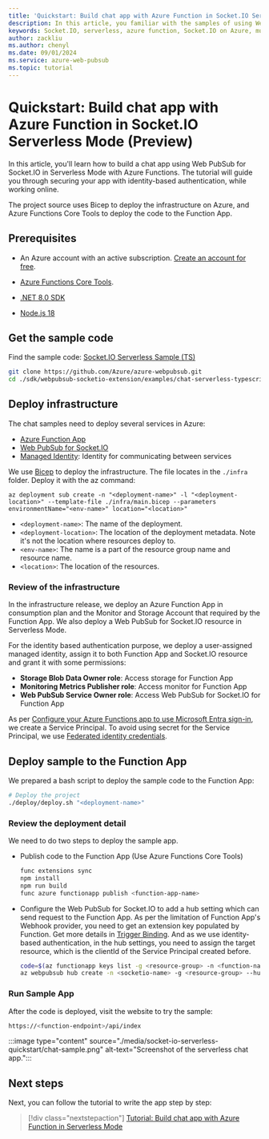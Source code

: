 ```yaml
---
title: 'Quickstart: Build chat app with Azure Function in Socket.IO Serverless Mode'
description: In this article, you familiar with the samples of using Web PubSub for Socket.IO with Azure Function in Serverless Mode.
keywords: Socket.IO, serverless, azure function, Socket.IO on Azure, multi-node Socket.IO, scaling Socket.IO, socketio, azure socketio
author: zackliu
ms.author: chenyl
ms.date: 09/01/2024
ms.service: azure-web-pubsub
ms.topic: tutorial
---
```


# Quickstart: Build chat app with Azure Function in Socket.IO Serverless Mode (Preview)

In this article, you'll learn how to build a chat app using Web PubSub for Socket.IO in Serverless Mode with Azure Functions. The tutorial will guide you through securing your app with identity-based authentication, while working online.

The project source uses Bicep to deploy the infrastructure on Azure, and Azure Functions Core Tools to deploy the code to the Function App.

## Prerequisites

+ An Azure account with an active subscription. [Create an account for free](https://azure.microsoft.com/pricing/purchase-options/azure-account?cid=msft_learn).

+ [Azure Functions Core Tools](../azure-functions/functions-run-local.md).

+ [.NET 8.0 SDK](https://dotnet.microsoft.com/download)

+ [Node.js 18](https://nodejs.org/)  


## Get the sample code

Find the sample code: [Socket.IO Serverless Sample (TS)](https://github.com/Azure/azure-webpubsub/tree/main/sdk/webpubsub-socketio-extension/examples/chat-serverless-typescript)

```bash
git clone https://github.com/Azure/azure-webpubsub.git
cd ./sdk/webpubsub-socketio-extension/examples/chat-serverless-typescript
```

## Deploy infrastructure

The chat samples need to deploy several services in Azure:

- [Azure Function App](../azure-functions/functions-overview.md)
- [Web PubSub for Socket.IO](./socketio-overview.md)
- [Managed Identity](/entra/identity/managed-identities-azure-resources/how-manage-user-assigned-managed-identities): Identity for communicating between services

We use [Bicep](../azure-resource-manager/bicep/overview.md) to deploy the infrastructure. The file locates in the `./infra` folder. Deploy it with the az command:

```azcli
az deployment sub create -n "<deployment-name>" -l "<deployment-location>" --template-file ./infra/main.bicep --parameters environmentName="<env-name>" location="<location>"
```

- `<deployment-name>`: The name of the deployment.
- `<deployment-location>`: The location of the deployment metadata. Note it's not the location where resources deploy to.
- `<env-name>`: The name is a part of the resource group name and resource name.
- `<location>`: The location of the resources.

### Review of the infrastructure

In the infrastructure release, we deploy an Azure Function App in consumption plan and the Monitor and Storage Account that required by the Function App. We also deploy a Web PubSub for Socket.IO resource in Serverless Mode.

For the identity based authentication purpose, we deploy a user-assigned managed identity, assign it to both Function App and Socket.IO resource and grant it with some permissions:

- **Storage Blob Data Owner role**: Access storage for Function App
- **Monitoring Metrics Publisher role**: Access monitor for Function App
- **Web PubSub Service Owner role**: Access Web PubSub for Socket.IO for Function App

As per [Configure your Azure Functions app to use Microsoft Entra sign-in](../app-service/configure-authentication-provider-aad.md), we create a Service Principal. To avoid using secret for the Service Principal, we use [Federated identity credentials](/graph/api/resources/federatedidentitycredentials-overview).

## Deploy sample to the Function App

We prepared a bash script to deploy the sample code to the Function App:

```bash
# Deploy the project
./deploy/deploy.sh "<deployment-name>"
```

### Review the deployment detail

We need to do two steps to deploy the sample app.

- Publish code to the Function App (Use Azure Functions Core Tools)

    ```bash
    func extensions sync
    npm install
    npm run build
    func azure functionapp publish <function-app-name>
    ```

- Configure the Web PubSub for Socket.IO to add a hub setting which can send request to the Function App. As per the limitation of Function App's Webhook provider, you need to get an extension key populated by Function. Get more details in [Trigger Binding](./socket-io-serverless-function-binding.md#trigger-binding). And as we use identity-based authentication, in the hub settings, you need to assign the target resource, which is the clientId of the Service Principal created before.

    ```bash
    code=$(az functionapp keys list -g <resource-group> -n <function-name> --query systemKeys.socketio_extension -o tsv)
    az webpubsub hub create -n <socketio-name> -g <resource-group> --hub-name "hub" --event-handler url-template="https://${<function-name>}.azurewebsites.net/runtime/webhooks/socketio?code=${code}" user-event-pattern="*" auth-type="ManagedIdentity" auth-resource="<service-principal-client-id>"
    ```

### Run Sample App

After the code is deployed, visit the website to try the sample: 

```bash
https://<function-endpoint>/api/index
```

:::image type="content" source="./media/socket-io-serverless-quickstart/chat-sample.png" alt-text="Screenshot of the serverless chat app.":::

## Next steps
Next, you can follow the tutorial to write the app step by step:

> [!div class="nextstepaction"]
> [Tutorial: Build chat app with Azure Function in Serverless Mode](./socket-io-serverless-tutorial.md)